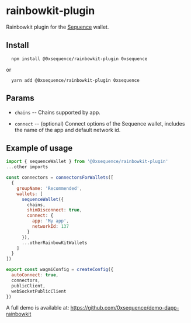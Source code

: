 # rainbowkit-plugin

Rainbowkit plugin for the [Sequence](https://sequence.xyz/) wallet.

## Install

```shell
  npm install @0xsequence/rainbowkit-plugin 0xsequence
```
or
```shell
  yarn add @0xsequence/rainbowkit-plugin 0xsequence
```

## Params

* `chains` -- Chains supported by app.

* `connect` -- (optional) Connect options of the Sequence wallet, includes the name of the app and default network id.


## Example of usage

```js
import { sequenceWallet } from '@0xsequence/rainbowkit-plugin'
...other imports

const connectors = connectorsForWallets([
  {
    groupName: 'Recommended',
    wallets: [
      sequenceWallet({
        chains,
        shimDisconnect: true,
        connect: {
          app: 'My app',
          networkId: 137
        }
      }),
      ...otherRainbowKitWallets
    ]
  }
])

export const wagmiConfig = createConfig({
  autoConnect: true,
  connectors,
  publicClient,
  webSocketPublicClient
})
```

A full demo is available at: https://github.com/0xsequence/demo-dapp-rainbowkit

